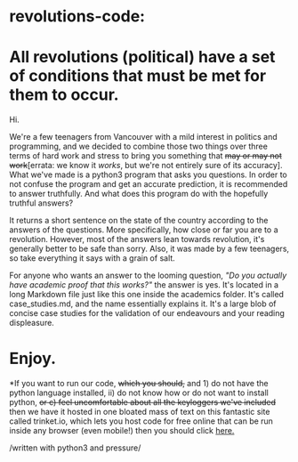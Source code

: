 # revolutions-code:
# All revolutions (political) have a set of conditions that must be met for them to occur.

Hi.

We're a few teenagers from Vancouver with a mild interest in politics and programming, and we decided to combine those two things over three terms of hard work and stress to bring you something that ~~may or may not work~~[errata: we know it *works*, but we're not entirely sure of its accuracy].
What we've made is a python3 program that asks you questions. In order to not confuse the program and get an accurate prediction, it is recommended to answer truthfully. And what does this program do with the hopefully truthful answers?

It returns a short sentence on the state of the country according to the answers of the questions. More specifically, how close or far you are to a revolution. However, most of the answers lean towards revolution, it's generally better to be safe than sorry. Also, it was made by a few teenagers, so take everything it says with a grain of salt.

For anyone who wants an answer to the looming question, *"Do you actually have academic proof that this works?"* the answer is yes. It's located in a long Markdown file just like this one inside the academics folder. It's called case_studies.md, and the name essentially explains it. It's a large blob of concise case studies for the validation of our endeavours and your reading displeasure.

# Enjoy.

*If you want to run our code, ~~which you should,~~ and 1) do not have the python language installed, ii) do not know how or do not want to install python, ~~or c) feel uncomfortable about all the keyloggers we've included~~ then we have it hosted in one bloated mass of text on this fantastic site called trinket.io, which lets you host code for free online that can be run inside any browser (even mobile!) then you should click [here.](https://www.google.com "revolutions-code on Trinket")

/written with python3 and pressure/
